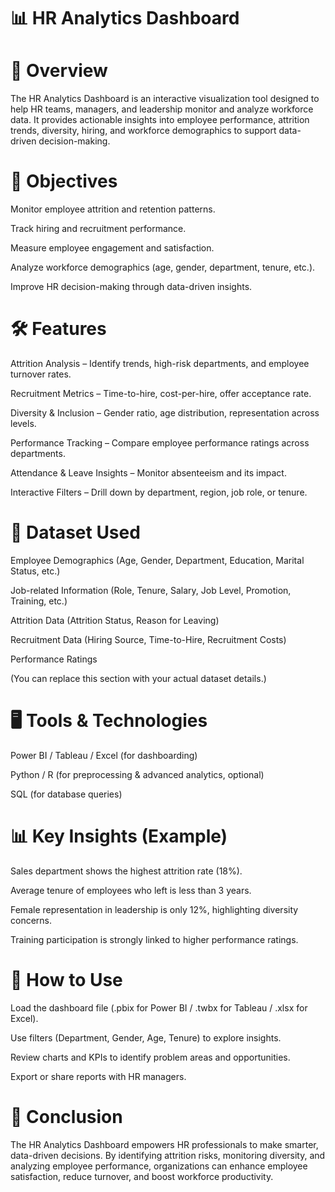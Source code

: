 # 📊 HR Analytics Dashboard

# 📌 Overview

The HR Analytics Dashboard is an interactive visualization tool designed to help HR teams, managers, and leadership monitor and analyze workforce data. It provides actionable insights into employee performance, attrition trends, diversity, hiring, and workforce demographics to support data-driven decision-making.



# 🎯 Objectives

Monitor employee attrition and retention patterns.

Track hiring and recruitment performance.

Measure employee engagement and satisfaction.

Analyze workforce demographics (age, gender, department, tenure, etc.).

Improve HR decision-making through data-driven insights.


# 🛠️ Features

Attrition Analysis – Identify trends, high-risk departments, and employee turnover rates.

Recruitment Metrics – Time-to-hire, cost-per-hire, offer acceptance rate.

Diversity & Inclusion – Gender ratio, age distribution, representation across levels.

Performance Tracking – Compare employee performance ratings across departments.

Attendance & Leave Insights – Monitor absenteeism and its impact.

Interactive Filters – Drill down by department, region, job role, or tenure.

# 📂 Dataset Used

Employee Demographics (Age, Gender, Department, Education, Marital Status, etc.)

Job-related Information (Role, Tenure, Salary, Job Level, Promotion, Training, etc.)

Attrition Data (Attrition Status, Reason for Leaving)

Recruitment Data (Hiring Source, Time-to-Hire, Recruitment Costs)

Performance Ratings

(You can replace this section with your actual dataset details.)

# 🖥️ Tools & Technologies

Power BI / Tableau / Excel (for dashboarding)

Python / R (for preprocessing & advanced analytics, optional)

SQL (for database queries)

# 📊 Key Insights (Example)

Sales department shows the highest attrition rate (18%).

Average tenure of employees who left is less than 3 years.

Female representation in leadership is only 12%, highlighting diversity concerns.

Training participation is strongly linked to higher performance ratings.

# 🚀 How to Use

Load the dashboard file (.pbix for Power BI / .twbx for Tableau / .xlsx for Excel).

Use filters (Department, Gender, Age, Tenure) to explore insights.

Review charts and KPIs to identify problem areas and opportunities.

Export or share reports with HR managers.

# 📌 Conclusion

The HR Analytics Dashboard empowers HR professionals to make smarter, data-driven decisions. By identifying attrition risks, monitoring diversity, and analyzing employee performance, organizations can enhance employee satisfaction, reduce turnover, and boost workforce productivity.
